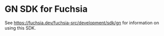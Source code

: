 # GN SDK for Fuchsia

See https://fuchsia.dev/fuchsia-src/development/sdk/gn for information on using
this SDK.

